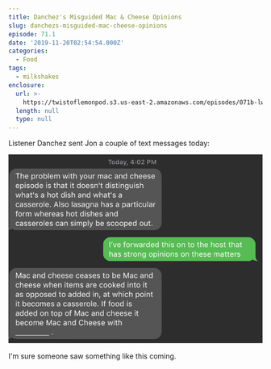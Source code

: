 ```yaml
---
title: Danchez's Misguided Mac & Cheese Opinions
slug: danchezs-misguided-mac-cheese-opinions
episode: 71.1
date: '2019-11-20T02:54:54.000Z'
categories:
  - Food
tags:
  - milkshakes
enclosure:
  url: >-
    https://twistoflemonpod.s3.us-east-2.amazonaws.com/episodes/071b-lwatol-20191119.mp3
  length: null
  type: null
---
```


Listener Danchez sent Jon a couple of text messages today:

![](./Screen-Shot-2019-11-19-at-8.52.31-PM.png)

I'm sure someone saw something like this coming.
